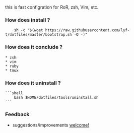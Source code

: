 this is fast configration for RoR, zsh, Vim, etc.

### How does install ?
```shell
    sh -c "$(wget https://raw.githubusercontent.com/lyf-t/dotfiles/master/bootstrap.sh -O -)"
```
### How does it conclude ?
	* zsh
	* vim
	* ruby
	* tmux
### How does it uninstall ?
    ```shell
        bash $HOME/dotfiles/tools/uninstall.sh
    ```


### Feedback
* suggestions/improvements [welcome!][1]

[1]:	https://github.com/FsymplyAM/dotfiles/issues "Welcome"
